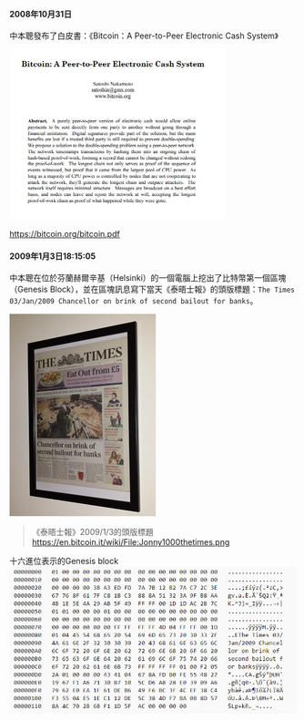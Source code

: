 #### 2008年10月31日

中本聰發布了白皮書：《Bitcoin：A Peer-to-Peer Electronic Cash System》



   ![](/assets/比特幣白皮書封面1-1.png)

https://bitcoin.org/bitcoin.pdf



#### 2009年1月3日18∶15∶05

中本聰在位於芬蘭赫爾辛基（Helsinki）的一個電腦上挖出了比特幣第一個區塊（Genesis Block），並在區塊訊息寫下當天《泰晤士報》的頭版標題：`The Times 03/Jan/2009 Chancellor on brink of second bailout for banks`。

![](/assets/Jonny1000thetimes.png)

> 《泰晤士報》2009/1/3的頭版標題 https://en.bitcoin.it/wiki/File:Jonny1000thetimes.png

十六進位表示的Genesis block![](/assets/genesis_block_raw.png)

